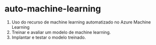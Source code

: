 # auto-machine-learning
1. Uso do recurso de machine learning automatizado no Azure Machine Learning 
2. Treinar e avaliar um modelo de machine learning. 
3. Implantar e testar o modelo treinado.
